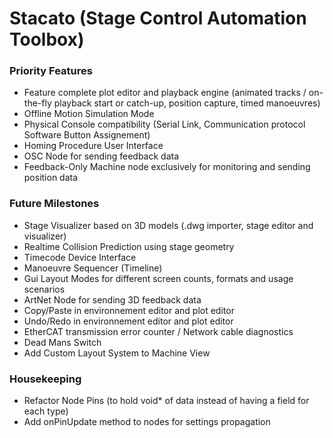 # Stacato (Stage Control Automation Toolbox)

### Priority Features
- Feature complete plot editor and playback engine (animated tracks / on-the-fly playback start or catch-up, position capture, timed manoeuvres)
- Offline Motion Simulation Mode
- Physical Console compatibility (Serial Link, Communication protocol Software Button Assignement)
- Homing Procedure User Interface
- OSC Node for sending feedback data
- Feedback-Only Machine node exclusively for monitoring and sending position data

### Future Milestones
- Stage Visualizer based on 3D models (.dwg importer, stage editor and visualizer)
- Realtime Collision Prediction using stage geometry
- Timecode Device Interface
- Manoeuvre Sequencer (Timeline)
- Gui Layout Modes for different screen counts, formats and usage scenarios
- ArtNet Node for sending 3D feedback data
- Copy/Paste in environnement editor and plot editor
- Undo/Redo in environnement editor and plot editor
- EtherCAT transmission error counter / Network cable diagnostics
- Dead Mans Switch
- Add Custom Layout System to Machine View

### Housekeeping
- Refactor Node Pins (to hold void* of data instead of having a field for each type)
- Add onPinUpdate method to nodes for settings propagation
